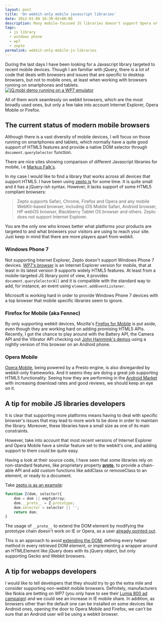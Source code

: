 ```yaml
---
layout: post
title: 'On webkit-only mobile javascript libraries'
date: 2012-01-08 16:39:02+00:00
description: Many mobile-focused JS libraries doesn't support Opera or Windows Phone 7. Thus, not all smartphones are covered.
tags:
  - js library
  - windows phone
  - wp7
  - zepto
permalink: webkit-only-mobile-js-libraries
---
```


During the last days I have been looking for a Javascript library targeted to recent mobile devices. Though I am familiar with jQuery, there is a lot of code that deals with browsers and issues that are specific to desktop browsers, but not to mobile ones, at least when working with browsers running on smartphones and tablets.
[![jQ.mobi demo running on a WP7 emulator](/assets/images/posts/jq-mobi-requires-webkit-browser-164x300.png)](/assets/images/posts/jq-mobi-requires-webkit-browser.png)

All of them work seamlessly on webkit browsers, which are the most broadly used ones, but only a few take into account Internet Explorer, Opera Mobile or Firefox.

<!-- more -->
## The current status of modern mobile browsers

Although there is a vast diversity of mobile devices, I will focus on those running on smartphones and tablets, which normally have a quite good support of HTML5 features and provide a native DOM selector through `document.querySelector` function.

There are nice sites showing comparison of different Javascript libraries for mobile, i.e [Markus Falk's](http://www.markus-falk.com/mobile-frameworks-comparison-chart/).

In my case I would like to find a library that works across all devices that support HTML5. I have been using [zepto.js](http://zeptojs.com) for some time. It is quite small and it has a jQuery-ish syntax. However, it lacks support of some HTML5 compliant browsers:

> Zepto supports Safari, Chrome, Firefox and Opera and any mobile WebKit-based browser, including iOS Mobile Safari, Android browser, HP webOS browser, Blackberry Tablet OS browser and others. Zepto does not support Internet Explorer.

You are the only one who knows better what platforms your products are targeted to and what browsers your visitors are using to reach your site. Just keep in mind that there are more players apart from webkit.

### Windows Phone 7

Not supporting Internet Explorer, Zepto doesn't support Windows Phone 7 devices. [WP7's browser](http://en.wikipedia.org/wiki/Windows_Phone#Web_browser) is an Internet Explorer version for mobile, that at least in its latest version 9 supports widely HTML5 features. At least from a mobile-targeted JS library point of view, it provides `document.querySelectorAll` and it is compatible with the standard way to add, for instance, an event using `element.addEventListener`.

Microsoft is working hard in order to provide Windows Phone 7 devices with a top browser that mobile specific libraries seem to ignore.

### Firefox for Mobile (aka Fennec)

By only supporting webkit devices, Mozilla's [Firefox for Mobile](http://www.mozilla.org/mobile/) is put aside, even though they are working hard on adding promising HTML5 APIs. Recently, I got the chance to play around with the Battery API, the Camera API and the Vibrator API checking out [John Hammink's demos](http://johnhammink.blogspot.com/2011/11/lets-have-look-at-some-recently-landed.html) using a nightly version of this browser on an Android phone.

### Opera Mobile

[Opera Mobile](http://my.opera.com/operamobile/blog/opera-mobile-11-for-android-and-symbian), being powered by a Presto engine, is also disregarded by webkit-only frameworks. And it seems they are doing a great job supporting HTML5 functionality. Seeing how they are performing in the [Android Market](https://market.android.com/details?id=com.opera.browser) with increasing download rates and good reviews, we should keep an eye on it.

## A tip for mobile JS libraries developers

It is clear that supporting more platforms means having to deal with specific browser's issues that may lead to more work to be done in order to maintain the library. Moreover, these libraries have a small size as one of its main constraints.

However, take into account that most recent versions of Internet Explorer and Opera Mobile have a similar feature set to the webkit's one, and adding support to them could be quite easy.

Having a look at their source code, I have seen that some libraries rely on non-standard features, like proprietary property [__proto__](https://developer.mozilla.org/en/JavaScript/Reference/Global_Objects/Object/proto), to provide a chain-able API and add custom functions like addClass or removeClass to an element, or ready to a document.

Take [zepto.js as an example](https://github.com/madrobby/zepto/blob/master/src/zepto.js#L74):

```js
function Z(dom, selector){
    dom = dom || emptyArray;
    dom.__proto__ = Z.prototype;
    dom.selector = selector || '';
    return dom;
}
```

The usage of `__proto__` to extend the DOM element by modifying the prototype chain doesn't work on IE or Opera, as a user [already pointed out](https://github.com/madrobby/zepto/issues/272).

This is an approach to avoid [extending the DOM](http://perfectionkills.com/whats-wrong-with-extending-the-dom/), defining every helper method in every retrieved DOM element, or implementing a wrapper around an HTMLElement like jQuery does with its jQuery object, but only supporting Gecko and Webkit browsers.

## A tip for webapps developers

I would like to tell developers that they should try to go the extra mile and consider supporting non-webkit mobile browsers. Definitely, manufacturers like Nokia are betting on WP7 (you only have to see their [Lumia 800 ad campaign](http://www.huffingtonpost.co.uk/2011/11/30/nokia-lumia-deadmau5-london_n_1120266.html)) and we could see an increase in IE mobile share. In addition, as browsers other than the default one can be installed on some devices like Android ones, opening the door to Opera Mobile and Firefox, we can't be sure that an Android user will be using a webkit browser.
